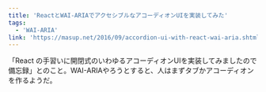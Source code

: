 ```yaml
---
title: 'ReactとWAI-ARIAでアクセシブルなアコーディオンUIを実装してみた'
tags:
  - 'WAI-ARIA'
link: 'https://masup.net/2016/09/accordion-ui-with-react-wai-aria.shtml'
---
```


「React の手習いに開閉式のいわゆるアコーディオンUIを実装してみましたので備忘録」とのこと。WAI-ARIAやろうとすると、人はまずタブかアコーディオンを作るようだ。
